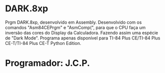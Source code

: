 # DARK.8xp
Prgm DARK.8xp, desenvolvido em Assembly. Desenvolvido com os comandos "Asm84CEPrgm" e "AsmComp(", para que o CPU faça um inversão das cores do Display da Calculadora. Fazendo assim uma espécie de "Dark Mode". Programa apenas disponível para TI-84 Plus CE/TI-84 Plus CE-T/TI-84 Plus CE-T Python Edition.
<h1>Programador: J.C.P.</h1>
